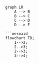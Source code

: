 ```mermaid
graph LR
    A --> B
    B --> C
    C --> D
    D --> E
    
```mermaid
flowchart TD;
    1-->2;
    2-->3;
    2-->3;
    3-->4;
